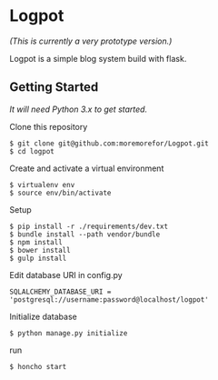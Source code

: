 # Logpot
_(This is currently a very prototype version.)_

Logpot is a simple blog system build with flask.

## Getting Started
_It will need Python 3.x to get started._

Clone this repository
```
$ git clone git@github.com:moremorefor/Logpot.git
$ cd logpot
```

Create and activate a virtual environment
```
$ virtualenv env
$ source env/bin/activate
```

Setup
```
$ pip install -r ./requirements/dev.txt
$ bundle install --path vendor/bundle
$ npm install
$ bower install
$ gulp install
```

Edit database URI in config.py
```
SQLALCHEMY_DATABASE_URI = 'postgresql://username:password@localhost/logpot'
```

Initialize database
```
$ python manage.py initialize
```

run
```
$ honcho start
```
